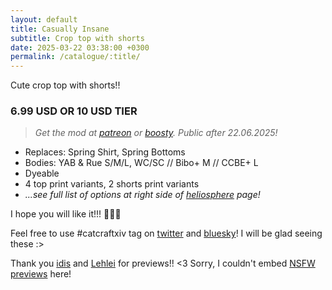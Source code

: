 ```yaml
---
layout: default
title: Casually Insane
subtitle: Crop top with shorts
date: 2025-03-22 03:38:00 +0300
permalink: /catalogue/:title/
---
```


Cute crop top with shorts!!

### 6.99 USD OR 10 USD TIER
> *Get the mod at [patreon] or [boosty]. Public after 22.06.2025!*

- Replaces: Spring Shirt, Spring Bottoms
- Bodies: YAB & Rue S/M/L, WC/SC // Bibo+ M // CCBE+ L
- Dyeable
- 4 top print variants, 2 shorts print variants
- *...see full list of options at right side of [heliosphere] page!*

I hope you will like it!!! 🌺🌺🌺

Feel free to use #catcraftxiv tag on [twitter] and [bluesky]! I will be glad seeing these :>

Thank you [idis] and [Lehlei] for previews!! <3 Sorry, I couldn't embed [NSFW previews] here!

[//]: # (Comments & links:)

[//]: # (Download links:)
[patreon]: https://www.patreon.com/posts/casually-insane-124946423
[boosty]: https://boosty.to/miaumori/posts/7ac2fb12-b5ce-48a0-a6d6-f1b6398f27fb
[heliosphere]: https://heliosphere.app/mod/pym20qfews7xfbzx1czk9c45dm

[//]: # (Additional previews:)
[NSFW previews]: https://postimg.cc/gallery/zydwmK0

[//]: # (Static links for referencing, same for all releases)
[//]: # (Lovely people <3)
[idis]: https://x.com/idisxiv
[Azzi]: https://x.com/AzziXiko
[Adra]: https://x.com/yourfav_vierelf
[haruhi]: https://x.com/haruhixiv
[Saki]: https://x.com/PhotosmithSaki
[Ellie]: https://x.com/Ellieffxiv
[Lehlei]: https://x.com/lehlei_xiv

[//]: # (Social profiles:)
[twitter]: https://x.com/hashtag/catcraftxiv
[bluesky]: https://bsky.app/hashtag/catcraftxiv